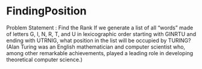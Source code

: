 # FindingPosition
Problem Statement :
Find the Rank
If we generate a list of all “words” made of letters G, I, N, R, T, and U in lexicographic order starting with GINRTU and ending with UTRNIG, what position in the list will be occupied by TURING? (Alan Turing was an English mathematician and computer scientist who, among other remarkable achievements, played a leading role in developing theoretical computer science.)

